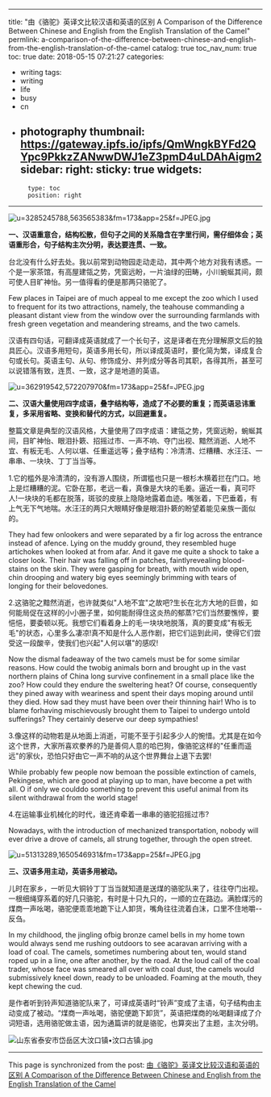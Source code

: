 
---
title: "由《骆驼》英译文比较汉语和英语的区别 A Comparison of the Difference Between Chinese and English from the English Translation of the Camel"
permlink: a-comparison-of-the-difference-between-chinese-and-english-from-the-english-translation-of-the-camel
catalog: true
toc_nav_num: true
toc: true
date: 2018-05-15 07:21:27
categories:
- writing
tags:
- writing
- life
- busy
- cn
- photography
thumbnail: https://gateway.ipfs.io/ipfs/QmWngkBYFd2QYpc9PkkzZANwwDWJ1eZ3pmD4uLDAhAigm2
sidebar:
    right:
        sticky: true
widgets:
    -
        type: toc
        position: right
---


![u=3285245788,563565383&fm=173&app=25&f=JPEG.jpg](https://gateway.ipfs.io/ipfs/QmWngkBYFd2QYpc9PkkzZANwwDWJ1eZ3pmD4uLDAhAigm2)


**一、汉语重意合，结构松散，但句子之间的关系隐含在字里行间，需仔细体会；英语重形合，句子结构主次分明，表达要连贯、一致。**

台北没有什么好去处。我以前常到动物园走动走动，其中两个地方对我有诱惑。一个是一家茶馆，有高屋建瓴之势，凭窗远盼，一片油绿的田畴，小川蜿蜒其间，颇可使人目旷神怡。另一值得看的便是那两只骆驼了。

Few places in Taipei are of much appeal to me except the zoo which I used to frequent for its two attractions, namely, the teahouse commanding a pleasant distant view from the window over the surrounding farmlands with fresh green vegetation and meandering streams, and the two camels.

汉语有四句话，可翻译成英语就成了一个长句子，这是译者在充分理解原文后的独具匠心。汉语多用短句，英语多用长句，所以译成英语时，要化简为繁，译成复合句或长句。英语主句、从句、修饰成分、并列成分等各司其职，各得其所，甚至可以说错落有致，连贯、一致，这才是地道的英语。

![u=362919542,572207970&fm=173&app=25&f=JPEG.jpg](https://gateway.ipfs.io/ipfs/QmX7x52ifYdKP4UkF9dXprkwkdApdxySs4uqyBNrbKyuF2)


**二、汉语大量使用四字成语，叠字结构等，造成了不必要的重复；而英语忌讳重复，多采用省略、变换和替代的方式，以回避重复。**

整篇文章是典型的汉语风格，大量使用了四字成语：建瓴之势，凭窗远盼，蜿蜒其间，目旷神怡、眼泪扑簌、招摇过市、一声不响、夺门出视、黯然消逝、人地不宜、有板无毛、人何以堪、任重遥远等；叠字结构：冷清清、烂糟糟、水汪汪、一串串、一块块、丁丁当当等。

1.它的槛外是冷清清的，没有游人围绕，所谓槛也只是一根杉木横着拦在门口。地上是烂糟糟的泥。它卧在那，老远一看，真像是大块的毛姜。逼近一看，真可吓人!一块块的毛都在脱落，斑驳的皮肤上隐隐地露着血迹。嘴张着，下巴垂着，有上气无下气地喘。水汪汪的两只大眼睛好像是眼泪扑簌的盼望着能见亲族一面似的。

They had few onlookers and were separated by a fir log across the entrance instead of afence. Lying on the muddy ground, they resembled huge artichokes when looked at from afar. And it gave me quite a shock to take a closer look. Their hair was falling off in patches, faintlyrevealing blood-stains on the skin. They were gasping for breath, with mouth wide open, chin drooping and watery big eyes seemingly brimming with tears of longing for their belovedones. 

2.这骆驼之黯然消逝，也许就类似"人地不宜"之故吧?生长在北方大地的巨兽，如何能局促在这样的小小圈子里，如何能耐得住这炎热的郁蒸?它们当然要憔悴，要悒悒，要委顿以死。我想它们看着身上的毛一块块地脱落，真的要变成"有板无毛"的状态，心里多么凄凉!真不知是什么人恶作剧，把它们运到此间，使得它们尝受这一段酸辛，使我们也兴起"人何以堪"的感叹!

 Now the dismal fadeaway of the two camels must be for some similar reasons. How could the twobig animals born and brought up in the vast northern plains of China long survive confinement in a small place like the zoo? How could they endure the sweltering heat? Of course, consequently they pined away with weariness and spent their days moping around until they died. How sad they must have been over their thinning hair! Who is to blame forhaving mischievously brought them to Taipei to undergo untold sufferings? They certainly deserve our deep sympathies!

3.像这样的动物若是从地面上消逝，可能不至于引起多少人的惋惜。尤其是在如今这个世界，大家所喜欢豢养的乃是善伺人意的哈巴狗，像骆驼这样的"任重而遥远"的家伙，恐怕只好由它一声不响的从这个世界舞台上退下去罢!

While probably few people now bemoan the possible extinction of camels, Pekingese, which are good at playing up to man, have become a pet with all. O if only we coulddo something to prevent this useful animal from its silent withdrawal from the world stage!

4.在运输事业机械化的时代，谁还肯牵着一串串的骆驼招摇过市?

Nowadays, with the introduction of mechanized transportation, nobody will ever drive a drove of camels, all strung together, through the open street.

![u=51313289,1650546931&fm=173&app=25&f=JPEG.jpg](https://gateway.ipfs.io/ipfs/QmWM9dExeAsDPhW7suWjDo4UhCtpq8eHzF3xv2hD93yAn2)


**三、汉语多用主动，英语多用被动。**

儿时在家乡，一听见大铜铃丁丁当当就知道是送煤的骆驼队来了，往往夺门出视。一根细绳穿系着的好几只骆驼，有时是十只九只的，一顺的立在路边。满脸煤污的煤商一声吆喝，骆驼便乖乖地跪下让人卸货，嘴角往往流着白沫，口里不住地嚼--反刍。

 In my childhood, the jingling ofbig bronze camel bells in my home town would always send me rushing outdoors to see acaravan arriving with a load of coal. The camels, sometimes numbering about ten, would stand roped up in a line, one after another, by the road. At the loud call of the coal trader, whose face was smeared all over with coal dust, the camels would submissively kneel down, ready to be unloaded. Foaming at the mouth, they kept chewing the cud. 

是作者听到铃声知道骆驼队来了，可译成英语时“铃声”变成了主语，句子结构由主动变成了被动。“煤商一声吆喝，骆驼便跪下卸货”，英语把煤商的吆喝翻译成了介词短语，选用骆驼做主语，因为通篇讲的就是骆驼，也算突出了主题，主次分明。

![山东省泰安市岱岳区大汶口镇•汶口古镇.jpg](https://gateway.ipfs.io/ipfs/QmetAPrz6UXMLg9sEWL3QLiwUNJiW7kifVXxzzLyFPUUun)

- - -

This page is synchronized from the post: [由《骆驼》英译文比较汉语和英语的区别 A Comparison of the Difference Between Chinese and English from the English Translation of the Camel](https://steemit.com/@bring/a-comparison-of-the-difference-between-chinese-and-english-from-the-english-translation-of-the-camel)

